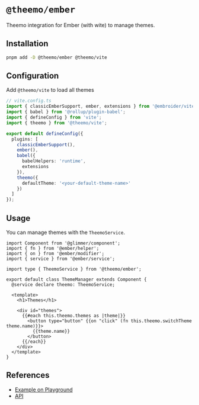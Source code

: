 # `@theemo/ember`

Theemo integration for Ember (with wite) to manage themes.

## Installation

```sh
pnpm add -D @theemo/ember @theemo/vite
```

## Configuration

Add `@theemo/vite` to load all themes

```ts
// vite.config.ts
import { classicEmberSupport, ember, extensions } from '@embroider/vite';
import { babel } from '@rollup/plugin-babel';
import { defineConfig } from 'vite';
import { theemo } from '@theemo/vite';

export default defineConfig({
  plugins: [
    classicEmberSupport(),
    ember(),
    babel({
      babelHelpers: 'runtime',
      extensions
    }),
    theemo({
      defaultTheme: '<your-default-theme-name>'
    })
  ]
});
```

## Usage

You can manage themes with the `TheemoService`.

```glimmer-ts
import Component from '@glimmer/component';
import { fn } from '@ember/helper';
import { on } from '@ember/modifier';
import { service } from '@ember/service';

import type { TheemoService } from '@theemo/ember';

export default class ThemeManager extends Component {
  @service declare theemo: TheemoService;

  <template>
    <h1>Themes</h1>

    <div id="themes">
      {{#each this.theemo.themes as |theme|}}
        <button type="button" {{on "click" (fn this.theemo.switchTheme theme.name)}}>
          {{theme.name}}
        </button>
      {{/each}}
    </div>
  </template>
}
```

## References

- [Example on Playground](https://github.com/theemo-tokens/theemo/tree/main/playground/ember)
- [API](https://theemo.io/api/@theemo/ember/)
